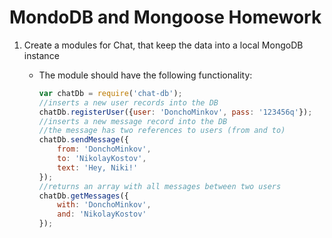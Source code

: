 # MondoDB and Mongoose Homework

1. Create a modules for Chat, that keep the data into a local MongoDB instance
	* The module should have the following functionality:
		
		```js
		var chatDb = require('chat-db');
		//inserts a new user records into the DB
		chatDb.registerUser({user: 'DonchoMinkov', pass: '123456q'});
		//inserts a new message record into the DB
		//the message has two references to users (from and to)
		chatDb.sendMessage({
		    from: 'DonchoMinkov',
		    to: 'NikolayKostov',
		    text: 'Hey, Niki!'
		});
		//returns an array with all messages between two users
		chatDb.getMessages({
		    with: 'DonchoMinkov',
		    and: 'NikolayKostov'
		});
		```
